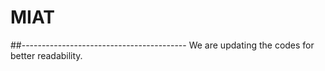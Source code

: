 # MIAT

##-----------------------------------------
We are updating the codes for better readability.
